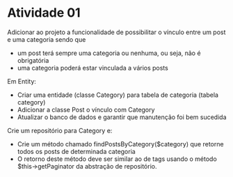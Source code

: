 # Atividade 01

Adicionar ao projeto a funcionalidade de possibilitar 
o vínculo entre um post e uma categoria sendo que

- um post terá sempre uma categoria ou nenhuma, ou seja, não é obrigatória
- uma categoria poderá estar vinculada a vários posts

Em Entity:
- Criar uma entidade (classe Category) para tabela de categoria (tabela category)
- Adicionar a classe Post o vínculo com Category
- Atualizar o banco de dados e garantir que manutenção foi bem sucedida

Crie um repositório para Category e:
- Crie um método chamado findPostsByCategory($category)
que retorne todos os posts de determinada categoria
- O retorno deste método deve ser similar ao de tags 
usando o método $this->getPaginator da abstração de repositório.
